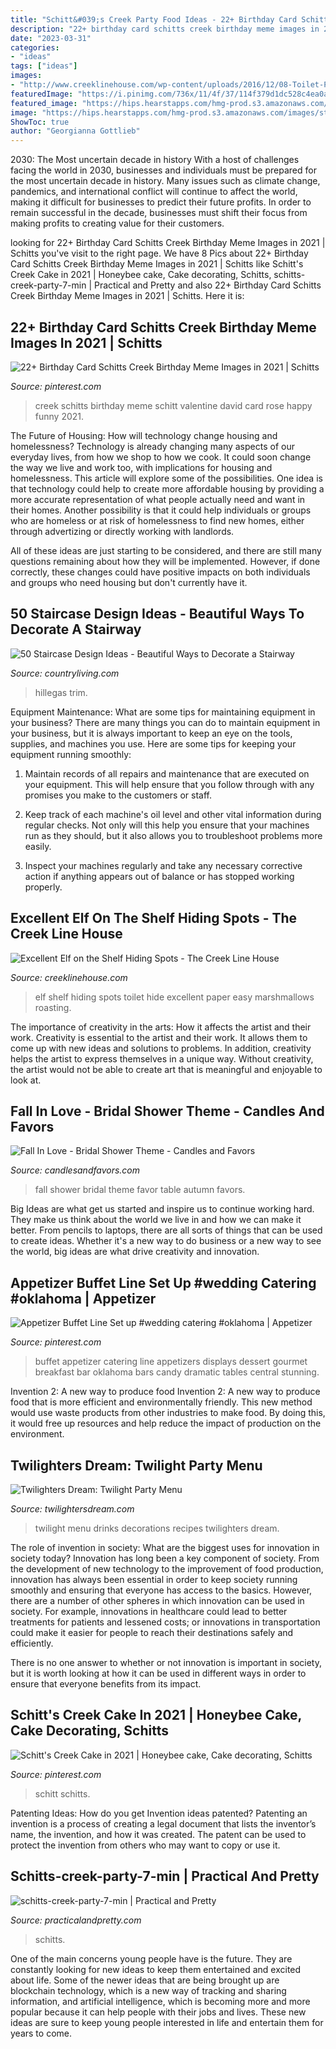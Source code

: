 ```yaml
---
title: "Schitt&#039;s Creek Party Food Ideas - 22+ Birthday Card Schitts Creek Birthday Meme Images In 2021"
description: "22+ birthday card schitts creek birthday meme images in 2021"
date: "2023-03-31"
categories:
- "ideas"
tags: ["ideas"]
images:
- "http://www.creeklinehouse.com/wp-content/uploads/2016/12/08-Toilet-Paper-768x1024.jpg"
featuredImage: "https://i.pinimg.com/736x/11/4f/37/114f379d1dc528c4ea0ae97771e4fef0--buffet-displays-buffet-set.jpg"
featured_image: "https://hips.hearstapps.com/hmg-prod.s3.amazonaws.com/images/staircase-decorating-ideas-1559676467.jpg?crop=0.726xw:1.00xh;0.104xw,0&amp;resize=640:*"
image: "https://hips.hearstapps.com/hmg-prod.s3.amazonaws.com/images/staircase-decorating-ideas-1559676467.jpg?crop=0.726xw:1.00xh;0.104xw,0&amp;resize=640:*"
ShowToc: true
author: "Georgianna Gottlieb"
---
```



2030: The Most uncertain decade in history
With a host of challenges facing the world in 2030, businesses and individuals must be prepared for the most uncertain decade in history. Many issues such as climate change, pandemics, and international conflict will continue to affect the world, making it difficult for businesses to predict their future profits. In order to remain successful in the decade, businesses must shift their focus from making profits to creating value for their customers.

	

		
looking for 22+ Birthday Card Schitts Creek Birthday Meme Images in 2021 | Schitts you've visit to the right page. We have 8 Pics about 22+ Birthday Card Schitts Creek Birthday Meme Images in 2021 | Schitts like Schitt&#039;s Creek Cake in 2021 | Honeybee cake, Cake decorating, Schitts, schitts-creek-party-7-min | Practical and Pretty and also 22+ Birthday Card Schitts Creek Birthday Meme Images in 2021 | Schitts. Here it is:
		
    
## 22+ Birthday Card Schitts Creek Birthday Meme Images In 2021 | Schitts

<img loading=lazy src="https://i.pinimg.com/736x/73/01/2e/73012ee2c056bb3ec2108fdc39c8de81.jpg" onerror="this.onerror=null;this.src='https://tse2.mm.bing.net/th?id=OIP.yvyocUV9JWMo94GP9FQ3uAHaHa&amp;pid=15.1';" alt="22+ Birthday Card Schitts Creek Birthday Meme Images in 2021 | Schitts">

_Source: pinterest.com_

>creek schitts birthday meme schitt valentine david card rose happy funny 2021. 

	

The Future of Housing: How will technology change housing and homelessness?
Technology is already changing many aspects of our everyday lives, from how we shop to how we cook. It could soon change the way we live and work too, with implications for housing and homelessness. This article will explore some of the possibilities. 
One idea is that technology could help to create more affordable housing by providing a more accurate representation of what people actually need and want in their homes. Another possibility is that it could help individuals or groups who are homeless or at risk of homelessness to find new homes, either through advertizing or directly working with landlords. 

All of these ideas are just starting to be considered, and there are still many questions remaining about how they will be implemented. However, if done correctly, these changes could have positive impacts on both individuals and groups who need housing but don't currently have it.

    
## 50 Staircase Design Ideas - Beautiful Ways To Decorate A Stairway

<img loading=lazy src="https://hips.hearstapps.com/hmg-prod.s3.amazonaws.com/images/staircase-decorating-ideas-1559676467.jpg?crop=0.726xw:1.00xh;0.104xw,0&amp;resize=640:*" onerror="this.onerror=null;this.src='https://tse1.mm.bing.net/th?id=OIP.3XKlGtZw2Hvfo0rKr-ucogHaHX&amp;pid=15.1';" alt="50 Staircase Design Ideas - Beautiful Ways to Decorate a Stairway">

_Source: countryliving.com_

>hillegas trim. 

	

Equipment Maintenance: What are some tips for maintaining equipment in your business?
There are many things you can do to maintain equipment in your business, but it is always important to keep an eye on the tools, supplies, and machines you use. Here are some tips for keeping your equipment running smoothly:
1. Maintain records of all repairs and maintenance that are executed on your equipment. This will help ensure that you follow through with any promises you make to the customers or staff.

2. Keep track of each machine's oil level and other vital information during regular checks. Not only will this help you ensure that your machines run as they should, but it also allows you to troubleshoot problems more easily.

3. Inspect your machines regularly and take any necessary corrective action if anything appears out of balance or has stopped working properly.

    
## Excellent Elf On The Shelf Hiding Spots - The Creek Line House

<img loading=lazy src="http://www.creeklinehouse.com/wp-content/uploads/2016/12/08-Toilet-Paper-768x1024.jpg" onerror="this.onerror=null;this.src='https://tse1.mm.bing.net/th?id=OIP.fjxpNmYhq8pTq2FnDTDGfAHaJ4&amp;pid=15.1';" alt="Excellent Elf on the Shelf Hiding Spots - The Creek Line House">

_Source: creeklinehouse.com_

>elf shelf hiding spots toilet hide excellent paper easy marshmallows roasting. 

	

The importance of creativity in the arts: How it affects the artist and their work.
Creativity is essential to the artist and their work. It allows them to come up with new ideas and solutions to problems. In addition, creativity helps the artist to express themselves in a unique way. Without creativity, the artist would not be able to create art that is meaningful and enjoyable to look at.

    
## Fall In Love - Bridal Shower Theme - Candles And Favors

<img loading=lazy src="http://www.candlesandfavors.com/blog/wp-content/uploads/2014/11/Fall-In-Love-Favor-Table.jpg" onerror="this.onerror=null;this.src='https://tse3.mm.bing.net/th?id=OIP.XspTncWKuNG9MlPsrnFpqQHaF_&amp;pid=15.1';" alt="Fall In Love - Bridal Shower Theme - Candles and Favors">

_Source: candlesandfavors.com_

>fall shower bridal theme favor table autumn favors. 

	

Big Ideas are what get us started and inspire us to continue working hard. They make us think about the world we live in and how we can make it better. From pencils to laptops, there are all sorts of things that can be used to create ideas. Whether it's a new way to do business or a new way to see the world, big ideas are what drive creativity and innovation.

    
## Appetizer Buffet Line Set Up #wedding Catering #oklahoma | Appetizer

<img loading=lazy src="https://i.pinimg.com/736x/11/4f/37/114f379d1dc528c4ea0ae97771e4fef0--buffet-displays-buffet-set.jpg" onerror="this.onerror=null;this.src='https://tse1.mm.bing.net/th?id=OIP.uP9_qRT9txPch27WuxVPOgHaLJ&amp;pid=15.1';" alt="Appetizer Buffet Line Set up #wedding catering #oklahoma | Appetizer">

_Source: pinterest.com_

>buffet appetizer catering line appetizers displays dessert gourmet breakfast bar oklahoma bars candy dramatic tables central stunning. 

	

Invention 2: A new way to produce food
Invention 2: A new way to produce food that is more efficient and environmentally friendly. This new method would use waste products from other industries to make food. By doing this, it would free up resources and help reduce the impact of production on the environment.

    
## Twilighters Dream: Twilight Party Menu

<img loading=lazy src="http://4.bp.blogspot.com/-8X8fxRiiPEE/TdPyYOS4e_I/AAAAAAAAAJY/rCTNNFJZ62c/s1600/IMG_9055.JPG" onerror="this.onerror=null;this.src='https://tse4.mm.bing.net/th?id=OIP.iXWYCb2QzPs3KBOo2C2zWwHaFj&amp;pid=15.1';" alt="Twilighters Dream: Twilight Party Menu">

_Source: twilightersdream.com_

>twilight menu drinks decorations recipes twilighters dream. 

	

The role of invention in society: What are the biggest uses for innovation in society today?
Innovation has long been a key component of society. From the development of new technology to the improvement of food production, innovation has always been essential in order to keep society running smoothly and ensuring that everyone has access to the basics. 
However, there are a number of other spheres in which innovation can be used in society. For example, innovations in healthcare could lead to better treatments for patients and lessened costs; or innovations in transportation could make it easier for people to reach their destinations safely and efficiently. 

There is no one answer to whether or not innovation is important in society, but it is worth looking at how it can be used in different ways in order to ensure that everyone benefits from its impact.

    
## Schitt&#039;s Creek Cake In 2021 | Honeybee Cake, Cake Decorating, Schitts

<img loading=lazy src="https://i.pinimg.com/736x/a9/66/c1/a966c1589203b54e8dc32c3474eeb1a4.jpg" onerror="this.onerror=null;this.src='https://tse1.mm.bing.net/th?id=OIP.YqEOrkBkiC6UgAqv4BOdmAHaGs&amp;pid=15.1';" alt="Schitt&#039;s Creek Cake in 2021 | Honeybee cake, Cake decorating, Schitts">

_Source: pinterest.com_

>schitt schitts. 

	

Patenting Ideas: How do you get Invention ideas patented?
Patenting an invention is a process of creating a legal document that lists the inventor’s name, the invention, and how it was created. The patent can be used to protect the invention from others who may want to copy or use it.

    
## Schitts-creek-party-7-min | Practical And Pretty

<img loading=lazy src="https://practicalandpretty.com/wp-content/uploads/2020/07/schitts-creek-party-7-min.jpg" onerror="this.onerror=null;this.src='https://tse4.mm.bing.net/th?id=OIP.i0yew_MZXW94BW_1yFp1SgHaE7&amp;pid=15.1';" alt="schitts-creek-party-7-min | Practical and Pretty">

_Source: practicalandpretty.com_

>schitts. 

	

One of the main concerns young people have is the future. They are constantly looking for new ideas to keep them entertained and excited about life. Some of the newer ideas that are being brought up are blockchain technology, which is a new way of tracking and sharing information, and artificial intelligence, which is becoming more and more popular because it can help people with their jobs and lives. These new ideas are sure to keep young people interested in life and entertain them for years to come.

